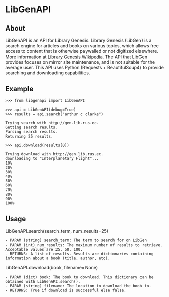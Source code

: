 # LibGenAPI

## About

LibGenAPI is an API for Library Genesis. Library Genesis (LibGen) is a search engine for articles and books on various topics, which allows free access to content that is otherwise paywalled or not digitized elsewhere. More information at [Library Genesis Wikipedia](https://en.wikipedia.org/wiki/Library_Genesis). The API that LibGen provides focuses on mirror site maintenance, and is not suitable for the average user. This API uses Python (Requests + BeautifulSoup4) to provide searching and downloading capabilities.

## Example

```
>>> from libgenapi import LibGenAPI

>>> api = LibGenAPI(debug=True)
>>> results = api.search("arthur c clarke")

Trying search with http://gen.lib.rus.ec.
Getting search results.
Parsing search results.
Returning 25 results.

>>> api.download(results[0])

Trying download with http://gen.lib.rus.ec.
downloading to "Interplanetary Flight"...
10%
20%
30%
40%
50%
60%
70%
80%
90%
100%
```

## Usage

LibGenAPI.search(search_term, num_results=25)
```
- PARAM (string) search_term: The term to search for on LibGen
- PARAM (int) num_results: The maximum number of results to retrieve. Acceptable values are 25, 50, 100.
- RETURNS: A list of results. Results are dictionaries containing information about a book (title, author, etc). 
```
LibGenAPI.download(book, filename=None)
```
- PARAM (dict) book: The book to download. This dictionary can be obtained with LibGenAPI.search().
- PARAM (string) filename: The location to download the book to.
- RETURNS: True if download is successful else false.
```
